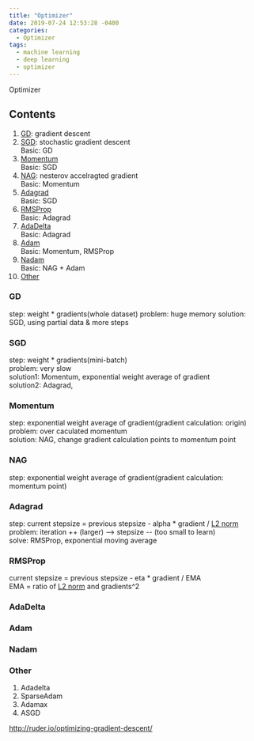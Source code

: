 ```yaml
---
title: "Optimizer"
date: 2019-07-24 12:53:28 -0400
categories:
  - Optimizer
tags:
  - machine learning
  - deep learning
  - optimizer
---
```


Optimizer

## Contents  
  1. [GD](#gd): gradient descent  
  2. [SGD](#sgd): stochastic gradient descent  
    Basic: GD
  3. [Momentum](#momentum)  
    Basic: SGD
  4. [NAG](#nag): nesterov accelragted gradient    
    Basic: Momentum
  5. [Adagrad](#adagrad)  
    Basic: SGD
  6. [RMSProp](#rmsprop)  
    Basic: Adagrad
  7. [AdaDelta](#adadelta)  
    Basic: Adagrad
  8. [Adam](#adam)  
    Basic: Momentum, RMSProp  
  9. [Nadam](#nadam)  
    Basic: NAG + Adam
  10. [Other](#other)  
  
### GD
  step: weight * gradients(whole dataset)
  problem: huge memory
  solution: SGD, using partial data & more steps
### SGD  
  step: weight * gradients(mini-batch)  
  problem: very slow  
  solution1: Momentum, exponential weight average of gradient  
  solution2: Adagrad, 
### Momentum  
  step: exponential weight average of gradient(gradient calculation: origin)  
  problem: over caculated momentum  
  solution: NAG, change gradient calculation points to momentum point  
### NAG  
  step: exponential weight average of gradient(gradient calculation: momentum point)  
### Adagrad  
  step: current stepsize = previous stepsize - alpha * gradient / [L2 norm][L2_norm]  
  problem: iteration ++ (larger) --> stepsize -- (too small to learn)  
  solve: RMSProp, exponential moving average
### RMSProp  
  current stepsize = previous stepsize - eta * gradient / EMA  
  EMA = ratio of [L2 norm][L2_norm] and gradients^2 
### AdaDelta  

### Adam  

### Nadam  

### Other  
  1. Adadelta
  2. SparseAdam
  3. Adamax
  4. ASGD

[L2_norm]: https://sejik.github.io/
http://ruder.io/optimizing-gradient-descent/
